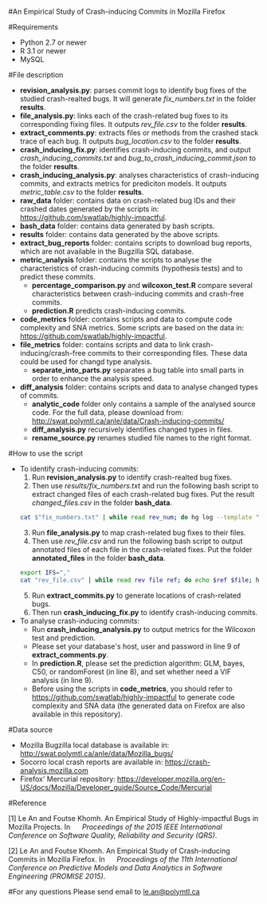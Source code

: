 #An Empirical Study of Crash-inducing Commits in Mozilla Firefox

#Requirements
- Python 2.7 or newer
- R 3.1 or newer
- MySQL

#File description
- **revision_analysis.py**: parses commit logs to identify bug fixes of the studied crash-realted bugs. It will generate *fix_numbers.txt* in the folder **results**.
- **file_analysis.py**: links each of the crash-related bug fixes to its corresponding fixing files. It outputs *rev_file.csv* to the folder **results**.
- **extract_comments.py**: extracts files or methods from the crashed stack trace of each bug. It outputs *bug_location.csv* to the folder **results**.
- **crash_inducing_fix.py**: identifies crash-inducing commits, and output *crash_inducing_commits.txt* and *bug_to_crash_inducing_commit.json* to the folder **results**.
- **crash_inducing_analysis.py**: analyses characteristics of crash-inducing commits, and extracts metrics for prediciton models. It outputs *metric_table.csv* to the folder **results**.
- **raw_data** folder: contains data on crash-related bug IDs and their crashed dates generated by the scripts in: https://github.com/swatlab/highly-impactful.
- **bash_data** folder: contains data generated by bash scripts.
- **results** folder: contains data generated by the above scripts.
- **extract_bug_reports** folder: contains scripts to download bug reports, which are not available in the Bugzilla SQL database.
- **metric_analysis** folder: contains the scripts to analyse the characteristics of crash-inducing commits (hypothesis tests) and to predict these commits.
	- **percentage_comparison.py** and **wilcoxon_test.R** compare several characteristics between crash-inducing commits and crash-free commits.
	- **prediction.R** predicts crash-inducing commits.
- **code_metrics** folder: contains scripts and data to compute code complexity and SNA metrics. Some scripts are based on the data in: https://github.com/swatlab/highly-impactful.
- **file_metrics** folder: contains scripts and data to link crash-inducing/crash-free commits to their corresponding files. These data could be used for changd type analysis. 
	- **separate_into_parts.py** separates a bug table into small parts in order to enhance the analysis speed.
- **diff_analysis** folder: contains scripts and data to analyse changed types of commits.
	- **analytic_code** folder only contains a sample of the analysed source code. For the full data, please download from:
	http://swat.polymtl.ca/anle/data/Crash-inducing-commits/
	- **diff_analysis.py** recursively identifies changed types in files.
	- **rename_source.py** renames studied file names to the right format.

#How to use the script
- To identify crash-inducing commits:
	1. Run **revision_analysis.py** to identify crash-realted bug fixes.
	2. Then use *results/fix_numbers.txt* and run the following bash script to extract changed files of each crash-related bug fixes. Put the result *changed_files.csv* in the folder **bash_data**.
	```bash
	cat $"fix_numbers.txt" | while read rev_num; do hg log --template "{rev}\t{file_dels}\t{file_mods}\t{file_adds}\n" -r $rev_num; done > changed_files.csv
	```
	3. Run **file_analysis.py** to map crash-related bug fixes to their files.
	4. Then use *rev_file.csv* and run the following bash script to output annotated files of each file in the crash-related fixes. Put the folder **annotated_files** in the folder **bash_data**.
	```bash
	export IFS=","
	cat "rev_file.csv" | while read rev file ref; do echo $ref $file; hg annotate $file -r $rev -w -b -B > annotated_files/$ref.txt; done
	```
	5. Run **extract_commits.py** to generate locations of crash-related bugs.
	6. Then run **crash_inducing_fix.py** to identify crash-inducing commits.
- To analyse crash-inducing commits:
	- Run **crash_inducing_analysis.py** to output metrics for the Wilcoxon test and prediction.
	- Please set your database's host, user and password in line 9 of **extract_comments.py**.
	- In **prediction.R**, please set the prediction algorithm: GLM, bayes, C50, or randomForest (in line 8), and set whether need a VIF analysis (in line 9).
	- Before using the scripts in **code_metrics**, you should refer to https://github.com/swatlab/highly-impactful to generate code complexity and SNA data (the generated data on Firefox are also available in this repository).
   
#Data source
- Mozilla Bugzilla local database is available in:
    http://swat.polymtl.ca/anle/data/Mozilla_bugs/
- Socorro local crash reports are available in:
    https://crash-analysis.mozilla.com
- Firefox' Mercurial repository:
	https://developer.mozilla.org/en-US/docs/Mozilla/Developer_guide/Source_Code/Mercurial

#Reference
<p id="refone">[1] Le An and Foutse Khomh. An Empirical Study of Highly-impactful Bugs in Mozilla Projects. In
&nbsp;&nbsp;&nbsp;&nbsp;&nbsp;<i>Proceedings of the 2015 IEEE International Conference on Software Quality, Reliability and Security (QRS)</i>.</p>
<p id="refone">[2] Le An and Foutse Khomh. An Empirical Study of Crash-inducing Commits in Mozilla Firefox. In
&nbsp;&nbsp;&nbsp;&nbsp;&nbsp;<i>Proceedings of the 11th International Conference on Predictive Models and Data Analytics in Software Engineering (PROMISE 2015)</i>.</p>

#For any questions
Please send email to le.an@polymtl.ca
